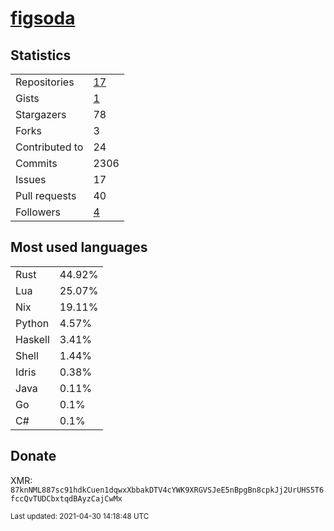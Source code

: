 
# [figsoda](https://github.com/figsoda)


## Statistics

<table>
  <tr>
    <td>Repositories</td>
    <td><a href="https://github.com/figsoda?tab=repositories">
      17
    </a></td>
  </tr>
  <tr>
    <td>Gists</td>
    <td><a href="https://gist.github.com/figsoda">
      1
    </a></td>
  </tr>
  <tr>
    <td>Stargazers</td>
    <td>78</td>
  </tr>
  <tr>
    <td>Forks</td>
    <td>3</td>
  </tr>
  <tr>
    <td>Contributed to</td>
    <td>24</td>
  </tr>
  <tr>
    <td>Commits</td>
    <td>2306</td>
  </tr>
  <tr>
    <td>Issues</td>
    <td>17</td>
  </tr>
  <tr>
    <td>Pull requests</td>
    <td>40</td>
  </tr>
  <tr>
    <td>Followers</td>
    <td><a href="https://github.com/figsoda?tab=followers">
      4
    </a></td>
  </tr>
</table>


## Most used languages

<table>
<tr><td>Rust</td><td>44.92%</td></tr><tr><td>Lua</td><td>25.07%</td></tr><tr><td>Nix</td><td>19.11%</td></tr><tr><td>Python</td><td>4.57%</td></tr><tr><td>Haskell</td><td>3.41%</td></tr><tr><td>Shell</td><td>1.44%</td></tr><tr><td>Idris</td><td>0.38%</td></tr><tr><td>Java</td><td>0.11%</td></tr><tr><td>Go</td><td>0.1%</td></tr><tr><td>C#</td><td>0.1%</td></tr>
</table>


## Donate

XMR: `87knNML887sc91hdkCuen1dqwxXbbakDTV4cYWK9XRGVSJeE5nBpgBn8cpkJj2UrUHS5T6fccQvTUDCbxtqdBAyzCajCwMx`


<sub>Last updated: 2021-04-30 14:18:48 UTC</sub>
